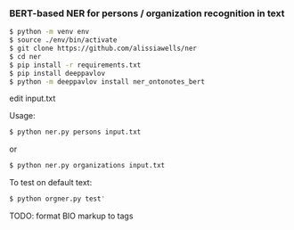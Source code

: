 ### BERT-based NER for persons / organization recognition in text

```sh
$ python -m venv env
$ source ./env/bin/activate
$ git clone https://github.com/alissiawells/ner
$ cd ner
$ pip install -r requirements.txt
$ pip install deeppavlov
$ python -m deeppavlov install ner_ontonotes_bert
```
edit input.txt

Usage:
```sh
$ python ner.py persons input.txt
```
or
```sh
$ python ner.py organizations input.txt
```

To test on default text:
```sh
$ python orgner.py test' 
```
TODO:
format BIO markup to tags 
